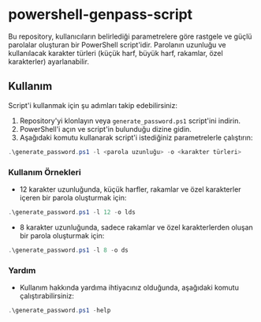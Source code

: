 # powershell-genpass-script

Bu repository, kullanıcıların belirlediği parametrelere göre rastgele ve güçlü parolalar oluşturan bir PowerShell script'idir. Parolanın uzunluğu ve kullanılacak karakter türleri (küçük harf, büyük harf, rakamlar, özel karakterler) ayarlanabilir.

## Kullanım

Script'i kullanmak için şu adımları takip edebilirsiniz:

1. Repository'yi klonlayın veya `generate_password.ps1` script'ini indirin.
2. PowerShell'i açın ve script'in bulunduğu dizine gidin.
3. Aşağıdaki komutu kullanarak script'i istediğiniz parametrelerle çalıştırın:

```powershell
.\generate_password.ps1 -l <parola uzunluğu> -o <karakter türleri>
```  

### Kullanım Örnekleri 

- 12 karakter uzunluğunda, küçük harfler, rakamlar ve özel karakterler içeren bir parola oluşturmak için:

```powershell
.\generate_password.ps1 -l 12 -o lds
```
- 8 karakter uzunluğunda, sadece rakamlar ve özel karakterlerden oluşan bir parola oluşturmak için:  

```powershell
.\generate_password.ps1 -l 8 -o ds
```

### Yardım
- Kullanım hakkında yardıma ihtiyacınız olduğunda, aşağıdaki komutu çalıştırabilirsiniz:  

```powershell
.\generate_password.ps1 -help
```

